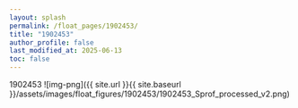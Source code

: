 ```yaml
---
layout: splash
permalink: /float_pages/1902453/
title: "1902453"
author_profile: false
last_modified_at: 2025-06-13
toc: false
---
```

 
1902453
![img-png]({{ site.url }}{{ site.baseurl }}/assets/images/float_figures/1902453/1902453_Sprof_processed_v2.png)